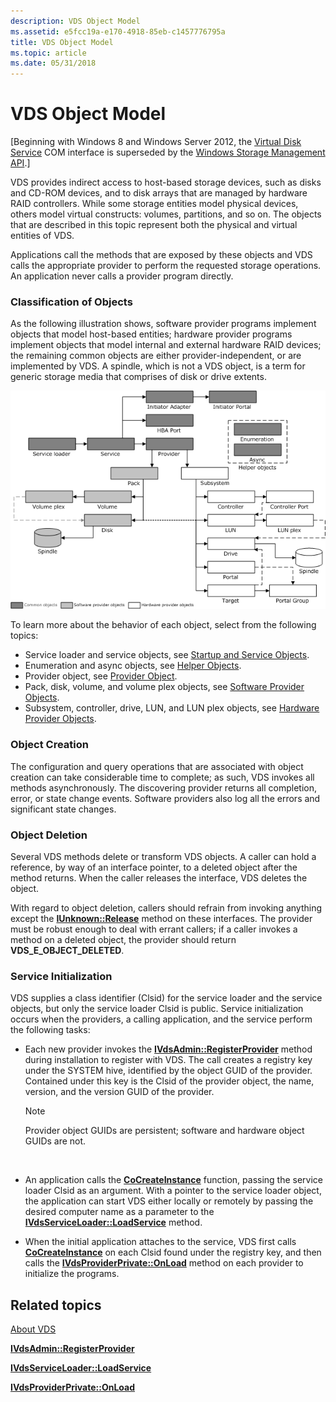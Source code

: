 ```yaml
---
description: VDS Object Model
ms.assetid: e5fcc19a-e170-4918-85eb-c1457776795a
title: VDS Object Model
ms.topic: article
ms.date: 05/31/2018
---
```


# VDS Object Model

\[Beginning with Windows 8 and Windows Server 2012, the [Virtual Disk Service](virtual-disk-service-portal.md) COM interface is superseded by the [Windows Storage Management API](/previous-versions/windows/desktop/stormgmt/windows-storage-management-api-portal).\]

VDS provides indirect access to host-based storage devices, such as disks and CD-ROM devices, and to disk arrays that are managed by hardware RAID controllers. While some storage entities model physical devices, others model virtual constructs: volumes, partitions, and so on. The objects that are described in this topic represent both the physical and virtual entities of VDS.

Applications call the methods that are exposed by these objects and VDS calls the appropriate provider to perform the requested storage operations. An application never calls a provider program directly.

### Classification of Objects

As the following illustration shows, software provider programs implement objects that model host-based entities; hardware provider programs implement objects that model internal and external hardware RAID devices; the remaining common objects are either provider-independent, or are implemented by VDS. A spindle, which is not a VDS object, is a term for generic storage media that comprises of disk or drive extents.

![Diagram that shows a classification of objects, defined as 'Common objects', 'Software provider objects', and 'Hardware provider objects'.](images/vdsobjectmodel.png)

To learn more about the behavior of each object, select from the following topics:

-   Service loader and service objects, see [Startup and Service Objects](startup-and-service-objects.md).
-   Enumeration and async objects, see [Helper Objects](helper-objects.md).
-   Provider object, see [Provider Object](provider-object.md).
-   Pack, disk, volume, and volume plex objects, see [Software Provider Objects](software-provider-objects.md).
-   Subsystem, controller, drive, LUN, and LUN plex objects, see [Hardware Provider Objects](hardware-provider-objects.md).

### Object Creation

The configuration and query operations that are associated with object creation can take considerable time to complete; as such, VDS invokes all methods asynchronously. The discovering provider returns all completion, error, or state change events. Software providers also log all the errors and significant state changes.

### Object Deletion

Several VDS methods delete or transform VDS objects. A caller can hold a reference, by way of an interface pointer, to a deleted object after the method returns. When the caller releases the interface, VDS deletes the object.

With regard to object deletion, callers should refrain from invoking anything except the [**IUnknown::Release**](/windows/win32/api/unknwn/nf-unknwn-iunknown-release) method on these interfaces. The provider must be robust enough to deal with errant callers; if a caller invokes a method on a deleted object, the provider should return **VDS\_E\_OBJECT\_DELETED**.

### Service Initialization

VDS supplies a class identifier (Clsid) for the service loader and the service objects, but only the service loader Clsid is public. Service initialization occurs when the providers, a calling application, and the service perform the following tasks:

-   Each new provider invokes the [**IVdsAdmin::RegisterProvider**](/windows/desktop/api/VdsHwPrv/nf-vdshwprv-ivdsadmin-registerprovider) method during installation to register with VDS. The call creates a registry key under the SYSTEM hive, identified by the object GUID of the provider. Contained under this key is the Clsid of the provider object, the name, version, and the version GUID of the provider.
    > [!Note]  
    > Provider object GUIDs are persistent; software and hardware object GUIDs are not.

     

-   An application calls the [**CoCreateInstance**](/windows/win32/api/combaseapi/nf-combaseapi-cocreateinstance) function, passing the service loader Clsid as an argument. With a pointer to the service loader object, the application can start VDS either locally or remotely by passing the desired computer name as a parameter to the [**IVdsServiceLoader::LoadService**](/windows/desktop/api/Vds/nf-vds-ivdsserviceloader-loadservice) method.
-   When the initial application attaches to the service, VDS first calls [**CoCreateInstance**](/windows/win32/api/combaseapi/nf-combaseapi-cocreateinstance) on each Clsid found under the registry key, and then calls the [**IVdsProviderPrivate::OnLoad**](/windows/desktop/api/VdsHwPrv/nf-vdshwprv-ivdsproviderprivate-onload) method on each provider to initialize the programs.

## Related topics

<dl> <dt>

[About VDS](about-vds.md)
</dt> <dt>

[**IVdsAdmin::RegisterProvider**](/windows/desktop/api/VdsHwPrv/nf-vdshwprv-ivdsadmin-registerprovider)
</dt> <dt>

[**IVdsServiceLoader::LoadService**](/windows/desktop/api/Vds/nf-vds-ivdsserviceloader-loadservice)
</dt> <dt>

[**IVdsProviderPrivate::OnLoad**](/windows/desktop/api/VdsHwPrv/nf-vdshwprv-ivdsproviderprivate-onload)
</dt> </dl>

 

 
